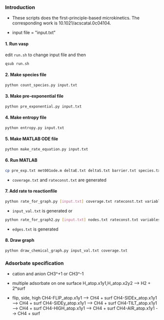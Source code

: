 ### Introduction
* These scripts does the first-principle-based microkinetics.
The corresponding work is 10.1021/acscatal.0c04104.

* input file = "input.txt"

#### 1. Run vasp
edit `run.sh` to change input file and then
```bash
qsub run.sh
```

#### 2. Make species file
```bash
python count_species.py input.txt
```

#### 3. Make pre-exponential file
```bash
python pre_exponential.py input.txt
```

#### 4. Make entropy file
```bash
python entropy.py input.txt
```

#### 5. Make MATLAB ODE file
```bash
python make_rate_equation.py input.txt
```

#### 6. Run MATLAB
```bash
cp pre_exp.txt met001ode.m deltaE.txt deltaS.txt barrier.txt species.txt  MATLAB_dir
```
* `coverage.txt` and `rateconst.txt` are generated

#### 7. Add rate to reactionfile
```bash
python rate_for_graph.py [input.txt] coverage.txt rateconst.txt variables.txt
```
* `input_val.txt` is generated
or 
```bash
python rate_for_graph2.py [input.txt] nodes.txt rateconst.txt variables.txt
```
* `edges.txt` is generated

#### 8. Draw graph
```bash
python draw_chemical_graph.py input_val.txt coverage.txt
```

### Adsorbate specification
* cation and anion
CH3^+1 or CH3^-1

* multiple adsorbate on one surface
H_atop.x1y1,H_atop.x2y2 --> H2 + 2\*surf

* flip, side, high
CH4-FLIP_atop.x1y1  --> CH4 + surf
CH4-SIDEx_atop.x1y1 --> CH4 + surf
CH4-SIDEy_atop.x1y1 --> CH4 + surf
CH4-TILT_atop.x1y1  --> CH4 + surf
CH4-HIGH_atop.x1y1  --> CH4 + surf
CH4-AIR_atop.x1y1   --> CH4 + surf
